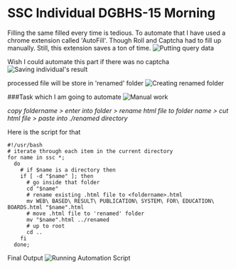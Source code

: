 # SSC Individual DGBHS-15 Morning

Filling the same filled every time is tedious. To automate that I have used a chrome extension called 'AutoFill'. Though Roll and Captcha had to fill up manually. Still, this extension saves a ton of time.
![Putting query data](https://i.imgur.com/KPkGJHf.gif)

Wish I could automate this part if there was no captcha
![Saving individual's result](https://i.imgur.com/KgqSkti.gif)

processed file will be store in 'renamed' folder
![Creating renamed folder](https://i.imgur.com/puPFndp.gif)

###Task which I am going to automate
![Manual work](https://i.imgur.com/OyOhqR1.gif)

*copy foldername > enter into folder > rename html file to folder name > cut html file > paste into ./renamed directory*

Here is the script for that

    #!/usr/bash
    # iterate through each item in the current directory
    for name in ssc *;
      do
	    # if $name is a directory then
        if [ -d "$name" ]; then
	      # go inside that folder
          cd "$name"
          # rename existing .html file to <foldername>.html
          mv WEB\ BASED\ RESULT\ PUBLICATION\ SYSTEM\ FOR\ EDUCATION\ BOARDS.html "$name".html
          # move .html file to 'renamed' folder
          mv "$name".html ../renamed
          # up to root
          cd ..
        fi
      done;
      
Final Output
![Running Automation Script](https://i.imgur.com/cMqeN63.gif)
